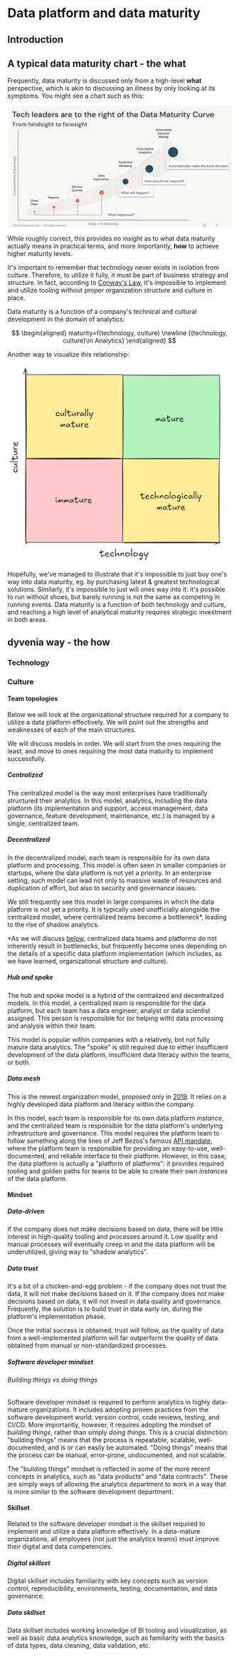 # Data platform and data maturity

## Introduction

## A typical data maturity chart - the what

Frequently, data maturity is discussed only from a high-level **what** perspective, which is akin to discussing an illness by only looking at its symptoms. You might see a chart such as this:

![data maturity diagram](../assets/images/data_maturity.png)

While roughly correct, this provides no insight as to what data maturity actually means in practical terms, and more importantly, **how** to achieve higher maturity levels.

It's important to remember that technology never exists in isolation from culture. Therefore, to utilize it fully, it must be part of business strategy and structure. In fact, according to [Conway's Law](https://en.wikipedia.org/wiki/Conway%27s_law), it's impossible to implement and utilize tooling without proper organization structure and culture in place.

Data maturity is a function of a company's technical and cultural development in the domain of analytics:

$$
\begin{aligned}
maturity=f(technology, culture)
\newline
{(technology, culture)\in Analytics}
\end{aligned}
$$

Another way to visualize this relationship:

![data maturity diagram](../assets/data_maturity_diagram.png)

Hopefully, we've managed to illustrate that it's impossible to just buy one's way into data maturity, eg. by purchasing latest & greatest technological solutions. Similarly, it's impossible to just will ones way into it: it's possible to run without shoes, but barely running is not the same as competing in running events. Data maturity is a function of both technology and culture, and reaching a high level of analytical maturity requires strategic investment in both areas.

## dyvenia way - the how

### Technology

### Culture

#### Team topologies

Below we will look at the organizational structure required for a company to utilize a data platform effectively. We will point out the strengths and weaknesses of each of the main structures.

We will discuss models in order. We will start from the ones requiring the least, and move to ones requiring the most data maturity to implement successfully.

##### Centralized

The centralized model is the way most enterprises have traditionally structured their analytics. In this model, analytics, including the data platform (its implementation and support, access management, data governance, feature development, maintenance, etc.) is managed by a single, centralized team.

##### Decentralized

In the decentralized model, each team is responsible for its own data platform and processing. This model is often seen in smaller companies or startups, where the data platform is not yet a priority. In an enterprise setting, such model can lead not only to massive waste of resources and duplication of effort, but also to security and governance issues.

We still frequently see this model in large companies in which the data platform is not yet a priority. It is typically used unofficially alongside the centralized model, where centralized teams become a bottleneck*, leading to the rise of shadow analytics.

*As we will discuss [below](#data-mesh), centralized data teams and platforms do not inherently result in bottlenecks, but frequently become ones depending on the details of a specific data platform implementation (which includes, as we have learned, organizational structure and culture).

##### Hub and spoke

The hub and spoke model is a hybrid of the centralized and decentralized models. In this model, a centralized team is responsible for the data platform, but each team has a data engineer, analyst or data scientist assigned. This person is responsible for (or helping with) data processing and analysis within their team.

This model is popular within companies with a relatively, bot not fully mature data analytics. The "spoke" is still required due to either insufficient development of the data platform, insufficient data literacy within the teams, or both.

##### Data mesh

This is the newest organization model, proposed only in [2019](https://martinfowler.com/articles/data-monolith-to-mesh.html). It relies on a highly developed data platform and literacy within the company.

In this model, each team is responsible for its own data platform *instance*, and the centralized team is responsible for the data platform's underlying infrastructure and governance. This model requires the platform team to follow something along the lines of Jeff Bezos's famous [API mandate](https://konghq.com/blog/enterprise/api-mandate), where the platform team is responsible for providing an easy-to-use, well-documented, and reliable interface to their platform. However, in this case, the data platform is actually a "platform of platforms": it provides required tooling and golden paths for teams to be able to create their own *instances* of the data platform.

#### Mindset

##### Data-driven

If the company does not make decisions based on data, there will be little interest in high-quality tooling and processes around it. Low quality and manual processes will eventually creep in and the data platform will be underutilized, giving way to "shadow analytics".

##### Data trust

It's a bit of a chicken-and-egg problem - if the company does not trust the data, it will not make decisions based on it. If the company does not make decisions based on data, it will not invest in data quality and governance. Frequently, the solution is to build trust in data early on, during the platform's implementation phase.

Once the initial success is obtained, trust will follow, as the quality of data from a well-implemented platform will far outperform the quality of data obtained from manual or non-standardized processes.

##### Software developer mindset

###### Building things vs doing things

Software developer mindset is required to perform analytics in highly data-mature organizations. It includes adopting proven practices from the software development world: version control, code reviews, testing, and CI/CD. More importantly, however, it requires adopting the mindset of *building things*, rather than simply *doing things*. This is a crucial distinction: "building things" means that the process is repeatable, scalable, well-documented, and is or can easily be automated. "Doing things" means that the process can be manual, error-prone, undocumented, and not scalable.

The "building things" mindset is reflected in some of the more recent concepts in analytics, such as "data products" and "data contracts". These are simply ways of allowing the analytics department to work in a way that is more similar to the software development department.

#### Skillset

Related to the software developer mindset is the skillset required to implement and utilize a data platform effectively. In a data-mature organizations, all employees (not just the analytics teams) must improve their digital and data competencies.

##### Digital skillset

Digital skillset includes familiarity with key concepts such as version control, reproducibility, environments, testing, documentation, and data governance.

##### Data skillset

Data skillset includes working knowledge of BI tooling and visualization, as well as basic data analytics knowledge, such as familiarity with the basics of data types, data cleaning, data validation, etc.
